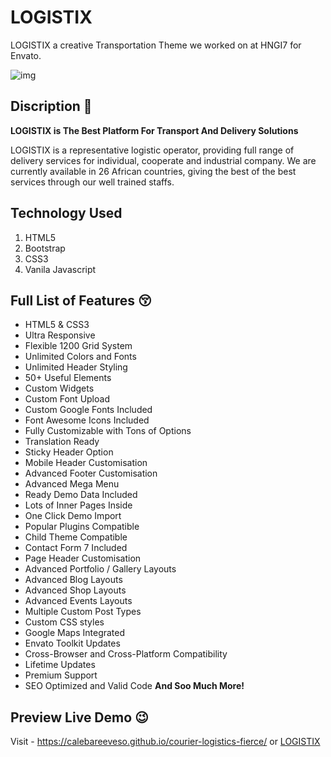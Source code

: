 # LOGISTIX

LOGISTIX a creative Transportation Theme we worked on at HNGI7 for Envato.

![img](https://i.ibb.co/d69Gkr7/Screenshot-346.png)

## Discription 📍

**LOGISTIX is The Best Platform For Transport And Delivery Solutions**

LOGISTIX is a representative logistic operator, providing full range of delivery services for individual, cooperate and industrial company. We are currently available in 26 African countries, giving the best of the best services through our well trained staffs.

## Technology Used

1) HTML5
2) Bootstrap
3) CSS3
4) Vanila Javascript

## Full List of Features 😚

 - HTML5 & CSS3
 - Ultra Responsive 
 - Flexible 1200 Grid System
 - Unlimited Colors and Fonts
 - Unlimited Header Styling
 - 50+ Useful Elements
 - Custom Widgets
 - Custom Font Upload
 - Custom Google Fonts Included
 - Font Awesome Icons Included
 - Fully Customizable with Tons of Options
 - Translation Ready
 - Sticky Header Option
 - Mobile Header Customisation
 - Advanced Footer Customisation
 - Advanced Mega Menu
 - Ready Demo Data Included
 - Lots of Inner Pages Inside
 - One Click Demo Import
 - Popular Plugins Compatible
 - Child Theme Compatible
 - Contact Form 7 Included
 - Page Header Customisation
 - Advanced Portfolio / Gallery Layouts
 - Advanced Blog Layouts
 - Advanced Shop Layouts
 - Advanced Events Layouts
 - Multiple Custom Post Types
 - Custom CSS styles
 - Google Maps Integrated
 - Envato Toolkit Updates
 - Cross-Browser and Cross-Platform Compatibility
 - Lifetime Updates
 - Premium Support
 - SEO Optimized and Valid Code
**And Soo Much More!**

## Preview Live Demo 😉
 Visit - https://calebareeveso.github.io/courier-logistics-fierce/ or [LOGISTIX](https://calebareeveso.github.io/courier-logistics-fierce/)